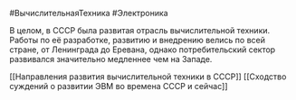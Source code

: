 #ВычислительнаяТехника #Электроника 

В целом, в СССР была развитая отрасль вычислительной техники. Работы по её разработке, развитию и внедрению велись по всей стране, от Ленинграда до Еревана, однако потребительский сектор развивался значительно медленнее чем на Западе.

[[Направления развития вычислительной техники в СССР]]
[[Сходство суждений о развитии ЭВМ во времена СССР и сейчас]]